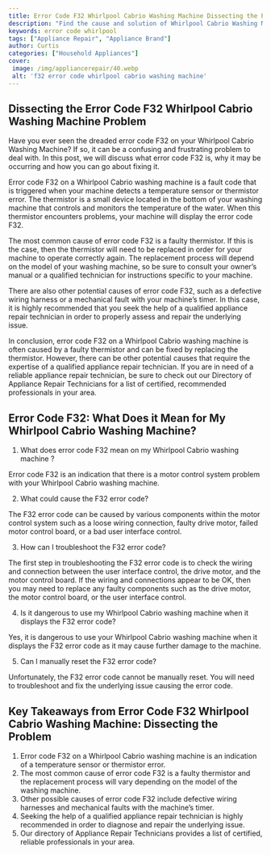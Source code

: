```yaml
---
title: Error Code F32 Whirlpool Cabrio Washing Machine Dissecting the Problem
description: "Find the cause and solution of Whirlpool Cabrio Washing Machine error code F32 with this helpful blog post Learn what this error code means and how you can get your machine up and running again"
keywords: error code whirlpool
tags: ["Appliance Repair", "Appliance Brand"]
author: Curtis
categories: ["Household Appliances"]
cover: 
 image: /img/appliancerepair/40.webp
 alt: 'f32 error code whirlpool cabrio washing machine'
---
```

## Dissecting the Error Code F32 Whirlpool Cabrio Washing Machine Problem

Have you ever seen the dreaded error code F32 on your Whirlpool Cabrio Washing Machine? If so, it can be a confusing and frustrating problem to deal with. In this post, we will discuss what error code F32 is, why it may be occurring and how you can go about fixing it.

Error code F32 on a Whirlpool Cabrio washing machine is a fault code that is triggered when your machine detects a temperature sensor or thermistor error. The thermistor is a small device located in the bottom of your washing machine that controls and monitors the temperature of the water. When this thermistor encounters problems, your machine will display the error code F32.

The most common cause of error code F32 is a faulty thermistor. If this is the case, then the thermistor will need to be replaced in order for your machine to operate correctly again. The replacement process will depend on the model of your washing machine, so be sure to consult your owner’s manual or a qualified technician for instructions specific to your machine. 

There are also other potential causes of error code F32, such as a defective wiring harness or a mechanical fault with your machine’s timer. In this case, it is highly recommended that you seek the help of a qualified appliance repair technician in order to properly assess and repair the underlying issue.

In conclusion, error code F32 on a Whirlpool Cabrio washing machine is often caused by a faulty thermistor and can be fixed by replacing the thermistor. However, there can be other potential causes that require the expertise of a qualified appliance repair technician. If you are in need of a reliable appliance repair technician, be sure to check out our Directory of Appliance Repair Technicians for a list of certified, recommended professionals in your area.

## Error Code F32: What Does it Mean for My Whirlpool Cabrio Washing Machine? 

1. What does error code F32 mean on my Whirlpool Cabrio washing machine ? 

Error code F32 is an indication that there is a motor control system problem with your Whirlpool Cabrio washing machine. 

2. What could cause the F32 error code?

The F32 error code can be caused by various components within the motor control system such as a loose wiring connection, faulty drive motor, failed motor control board, or a bad user interface control. 

3. How can I troubleshoot the F32 error code?

The first step in troubleshooting the F32 error code is to check the wiring and connection between the user interface control, the drive motor, and the motor control board. If the wiring and connections appear to be OK, then you may need to replace any faulty components such as the drive motor, the motor control board, or the user interface control. 

4. Is it dangerous to use my Whirlpool Cabrio washing machine when it displays the F32 error code?

Yes, it is dangerous to use your Whirlpool Cabrio washing machine when it displays the F32 error code as it may cause further damage to the machine. 

5. Can I manually reset the F32 error code?

Unfortunately, the F32 error code cannot be manually reset. You will need to troubleshoot and fix the underlying issue causing the error code.

## Key Takeaways from Error Code F32 Whirlpool Cabrio Washing Machine: Dissecting the Problem 
1. Error code F32 on a Whirlpool Cabrio washing machine is an indication of a temperature sensor or thermistor error. 
2. The most common cause of error code F32 is a faulty thermistor and the replacement process will vary depending on the model of the washing machine.
3. Other possible causes of error code F32 include defective wiring harnesses and mechanical faults with the machine’s timer. 
4. Seeking the help of a qualified appliance repair technician is highly recommended in order to diagnose and repair the underlying issue.
5. Our directory of Appliance Repair Technicians provides a list of certified, reliable professionals in your area.
